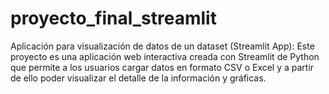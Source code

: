 # proyecto_final_streamlit
Aplicación para visualización de datos de un dataset (Streamlit App): Este proyecto es una aplicación web interactiva creada con Streamlit de Python que permite a los usuarios cargar datos  en formato CSV o Excel y a partir de ello poder visualizar el detalle de la información y gráficas.
